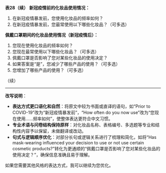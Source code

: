 **表28（续）**
**新冠疫情前的化妆品使用情况：**
1.  在新冠疫情暴发前，您使用化妆品的频率如何？
2.  在新冠疫情暴发前，您最常使用以下哪些化妆品？（可多选）

**佩戴口罩期间的化妆品使用情况（新冠疫情后）：**
1.  您现在使用化妆品的频率如何？
2.  您现在最常使用以下哪些化妆品？（可多选）
3.  佩戴口罩是否影响了您对某些化妆品的使用决定？
4.  如果答案是“是”，您减少了哪些产品的使用？（可多选）
5.  您增加了哪些产品的使用？（可多选）

（续）

---
**改写说明**：
- **表达方式更口语化和自然**：将原文中较为书面或直译的语句，如“Prior to COVID-19”改为“新冠疫情暴发前”，“How often do you now use”改为“您现在使用……频率如何”，使整体表达更符合中文习惯。
- **专业术语与问卷结构保持原样**：对化妆品名称、表格编号、多选题等专业和结构性内容予以保留，未做翻译或改动。
- **句式与逻辑顺序优化**：对部分长句或逻辑关系进行了梳理和简化，如将“Has mask-wearing influenced your decision to use or not use certain cosmetic products?”转化为更通顺的“佩戴口罩是否影响了您对某些化妆品的使用决定？”，确保信息准确且易于理解。

如果您需要其他风格的表达方式，我可以继续为您优化。